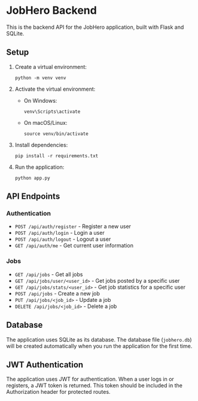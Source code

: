 
# JobHero Backend

This is the backend API for the JobHero application, built with Flask and SQLite.

## Setup

1. Create a virtual environment:
   ```
   python -m venv venv
   ```

2. Activate the virtual environment:
   - On Windows:
     ```
     venv\Scripts\activate
     ```
   - On macOS/Linux:
     ```
     source venv/bin/activate
     ```

3. Install dependencies:
   ```
   pip install -r requirements.txt
   ```

4. Run the application:
   ```
   python app.py
   ```

## API Endpoints

### Authentication

- `POST /api/auth/register` - Register a new user
- `POST /api/auth/login` - Login a user
- `POST /api/auth/logout` - Logout a user
- `GET /api/auth/me` - Get current user information

### Jobs

- `GET /api/jobs` - Get all jobs
- `GET /api/jobs/user/<user_id>` - Get jobs posted by a specific user
- `GET /api/jobs/stats/<user_id>` - Get job statistics for a specific user
- `POST /api/jobs` - Create a new job
- `PUT /api/jobs/<job_id>` - Update a job
- `DELETE /api/jobs/<job_id>` - Delete a job

## Database

The application uses SQLite as its database. The database file (`jobhero.db`) will be created automatically when you run the application for the first time.

## JWT Authentication

The application uses JWT for authentication. When a user logs in or registers, a JWT token is returned. This token should be included in the Authorization header for protected routes.
